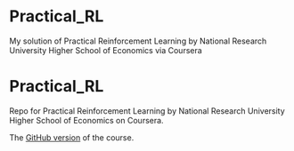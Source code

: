 # Practical_RL
 My solution of Practical Reinforcement Learning by National Research University Higher School of Economics via Coursera 

# Practical_RL

Repo for Practical Reinforcement Learning by National Research University Higher School of Economics on Coursera.

The [GitHub version](https://github.com/yandexdataschool/Practical_RL) of the course.
